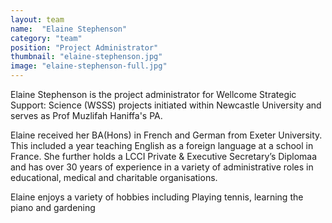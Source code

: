 ```yaml
---
layout: team
name:  "Elaine Stephenson"
category: "team"
position: "Project Administrator"
thumbnail: "elaine-stephenson.jpg"
image: "elaine-stephenson-full.jpg"
---
```


Elaine Stephenson is the project administrator for Wellcome Strategic Support: Science (WSSS) projects initiated within Newcastle University and serves as Prof Muzlifah Haniffa's PA. 

Elaine received her BA(Hons) in French and German from Exeter University. This included a year teaching English as a foreign language at a school in France. She further holds a LCCI Private & Executive Secretary’s Diplomaa and has over 30 years of experience in a variety of administrative roles in educational, medical and charitable organisations. 

Elaine enjoys a variety of hobbies including Playing tennis, learning the piano and gardening
